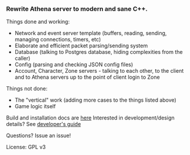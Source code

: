 ### Rewrite Athena server to modern and sane C++.

Things done and working:
- Network and event server template (buffers, reading, sending, managing connections, timers, etc)
- Elaborate and efficient packet parsing/sending system
- Database (talking to Postgres database, hiding complexities from
the caller)
- Config (parsing and checking JSON config files)
- Account, Character, Zone servers - talking to each other, to the client and to Athena servers up
to the point of client login to Zone

Things not done:
- The "vertical" work (adding more cases to the things listed above)
- Game logic itself

Build and installation docs are [here](doc/install.md)
Interested in development/design details? See [developer's guide](doc/developer.md)

Questions? Issue an issue!

License: GPL v3
